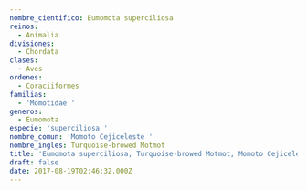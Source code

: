 ```yaml
---
nombre_cientifico: Eumomota superciliosa
reinos:
  - Animalia
divisiones:
  - Chordata
clases:
  - Aves
ordenes:
  - Coraciiformes
familias:
  - 'Momotidae '
generos:
  - Eumomota
especie: 'superciliosa '
nombre_comun: 'Momoto Cejiceleste '
nombre_ingles: Turquoise-browed Motmot
title: 'Eumomota superciliosa, Turquoise-browed Motmot, Momoto Cejiceleste '
draft: false
date: 2017-08-19T02:46:32.000Z
---
```


